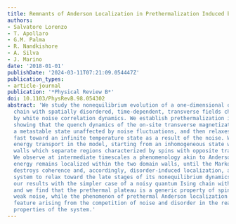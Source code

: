 ```yaml
---
title: Remnants of Anderson Localization in Prethermalization Induced by White Noise
authors:
- Salvatore Lorenzo
- T. Apollaro
- G.M. Palma
- R. Nandkishore
- A. Silva
- J. Marino
date: '2018-01-01'
publishDate: '2024-03-11T07:21:09.054447Z'
publication_types:
- article-journal
publication: '*Physical Review B*'
doi: 10.1103/PhysRevB.98.054302
abstract: 'We study the nonequilibrium evolution of a one-dimensional quantum Ising
  chain with spatially disordered, time-dependent, transverse fields characterized
  by white noise correlation dynamics. We establish prethermalization in this model,
  showing that the quench dynamics of the on-site transverse magnetization first approaches
  a metastable state unaffected by noise fluctuations, and then relaxes exponentially
  fast toward an infinite temperature state as a result of the noise. We also consider
  energy transport in the model, starting from an inhomogeneous state with two domain
  walls which separate regions characterized by spins with opposite transverse magnetization.
  We observe at intermediate timescales a phenomenology akin to Anderson localization:
  energy remains localized within the two domain walls, until the Markovian noise
  destroys coherence and, accordingly, disorder-induced localization, allowing the
  system to relax toward the late stages of its nonequilibrium dynamics. We compare
  our results with the simpler case of a noisy quantum Ising chain without disorder,
  and we find that the prethermal plateau is a generic property of spin chains with
  weak noise, while the phenomenon of prethermal Anderson localization is a specific
  feature arising from the competition of noise and disorder in the real-time transport
  properties of the system.'
---
```

